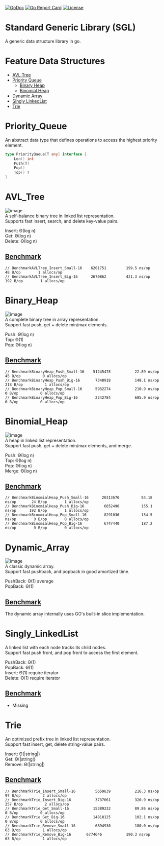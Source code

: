 [![GoDoc](https://godoc.org/github.com/evanhyd/sgl?status.svg)](https://godoc.org/github.com/evanhyd/sgl)
[![Go Report Card](https://goreportcard.com/badge/github.com/evanhyd/sgl)](https://goreportcard.com/report/github.com/evanhyd/sgl)
[![License](https://img.shields.io/badge/license-MIT-blue)](https://github.com/evanhyd/sgl/blob/master/LICENSE)

# Standard Generic Library (SGL)
A generic data structure library in go.

# Feature Data Structures

- [AVL Tree](#avl_tree)
- [Priority Queue](#priority_queue)
  - [Binary Heap](#binary_heap)
  - [Binomial Heap](#binomial_heap)
- [Dynamic Array](#dynamic_array)
- [Singly LinkedList](#singly_linkedlist)
- [Trie](#trie)

# Priority_Queue
An abstract data type that defines operations to access the highest priority element.
```go
type PriorityQueue[T any] interface {
	Len() int
	Push(T)
	Pop()
	Top() T
}
```

# AVL_Tree  
![image](https://i.imgur.com/IfNd3vg.png)  
A self-balance binary tree in linked list representation.  
Supports fast insert, search, and delete key-value pairs.  
  
Insert: Θ(log n)  
Get:  Θ(log n)  
Delete:  Θ(log n)  
## [Benchmark](https://github.com/evanhyd/sgl/blob/main/avl_tree/AVLTree_test.go)  
	// BenchmarkAVLTree_Insert_Small-16    6201751         199.5 ns/op        48 B/op        1 allocs/op
	// BenchmarkAVLTree_Insert_Big-16      2670862         421.3 ns/op       192 B/op        1 allocs/op
 

# Binary_Heap  
![image](https://i.imgur.com/lUg8KI3.png)  
A complete binary tree in array representation.   
Support fast push, get + delete min/max elements.  

Push: Θ(log n)  
Top: Θ(1)  
Pop: Θ(log n)  

## [Benchmark](https://github.com/evanhyd/sgl/blob/main/binary_heap/BinaryHeap_test.go)    
    // BenchmarkBinaryHeap_Push_Small-16    51245478	       22.89 ns/op	      45 B/op	       0 allocs/op
    // BenchmarkBinaryHeap_Push_Big-16    	 7348918	       148.1 ns/op	     218 B/op	       1 allocs/op
    // BenchmarkBinaryHeap_Pop_Small-16    	 5932274	       210.9 ns/op	       0 B/op	       0 allocs/op
    // BenchmarkBinaryHeap_Pop_Big-16      	 2242784	       605.9 ns/op	       0 B/op	       0 allocs/op
    

# Binomial_Heap  
![image](https://i.imgur.com/rzox0pW.png)  
A heap in linked list representation.  
Support fast push, get + delete min/max elements, and merge.  

Push: Θ(log n)  
Top: Θ(log n)  
Pop: Θ(log n)  
Merge: Θ(log n)  

## [Benchmark](https://github.com/evanhyd/sgl/blob/main/binomial_heap/BinomialHeap_test.go)    
    // BenchmarkBinomialHeap_Push_Small-16      20313676          54.18 ns/op       24 B/op        1 allocs/op
    // BenchmarkBinomialHeap_Push_Big-16         6652496          155.1 ns/op      192 B/op        1 allocs/op
    // BenchmarkBinomialHeap_Pop_Small-16        8291036          154.5 ns/op        0 B/op        0 allocs/op
    // BenchmarkBinomialHeap_Pop_Big-16          6747440          187.2 ns/op        0 B/op        0 allocs/op

# Dynamic_Array  
![image](https://i.imgur.com/Ig9i7uV.png)  
A classic dynamic array.  
Support fast pushback, and popback in good amortized time.  

PushBack: Θ(1) average  
PopBack: Θ(1)  

## [Benchmark](https://github.com/evanhyd/sgl/blob/main/dynamic_array/DynamicArray_test.go)    
The dynamic array internally uses GO's built-in slice implementation.  

# Singly_LinkedList  
A linked list with each node tracks its child nodes.  
Support fast push front, and pop front to access the first element.  

PushBack: Θ(1)    
PopBack: Θ(1)  
Insert: Θ(1) require iterator  
Delete: Θ(1) require iterator  

## [Benchmark](https://github.com/evanhyd/sgl/blob/main/singly_linkedlist/SinglyLinkedList_test.go)    
- Missing  

# Trie  
An optimized prefix tree in linked list representation.  
Support fast insert, get, delete string-value pairs.  

Insert: Θ(|string|)  
Get: Θ(|string|)  
Remove: Θ(|string|)  

## [Benchmark](https://github.com/evanhyd/sgl/blob/main/trie/Trie_test.go)    
    // BenchmarkTrie_Insert_Small-16    	 5659839	       216.3 ns/op	      97 B/op	       2 allocs/op  
    // BenchmarkTrie_Insert_Big-16      	 3737061	       320.9 ns/op	     257 B/op	       2 allocs/op  
    // BenchmarkTrie_Get_Small-16        	15389232	       89.86 ns/op	       0 B/op	       0 allocs/op  
    // BenchmarkTrie_Get_Big-16          	14818125	       102.1 ns/op	       0 B/op	       0 allocs/op  
    // BenchmarkTrie_Remove_Small-16    	 6894930	       180.0 ns/op	      63 B/op	       1 allocs/op  
    // BenchmarkTrie_Remove_Big-16    	 6774646	       190.3 ns/op	      63 B/op	       1 allocs/op  
